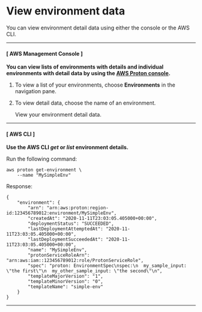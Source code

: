 # View environment data<a name="ag-env-view"></a>

You can view environment detail data using either the console or the AWS CLI\.

------
#### [ AWS Management Console ]

**You can view lists of environments with details and individual environments with detail data by using the [AWS Proton console](https://console.aws.amazon.com/proton/)\.**

1. To view a list of your environments, choose **Environments** in the navigation pane\.

1. To view detail data, choose the name of an environment\.

   View your environment detail data\.

------
#### [ AWS CLI ]

**Use the AWS CLI *get* or *list* environment details\.**

Run the following command:

```
aws proton get-environment \
    --name "MySimpleEnv"
```

Response:

```
{
    "environment": {
        "arn": "arn:aws:proton:region-id:123456789012:environment/MySimpleEnv",
        "createdAt": "2020-11-11T23:03:05.405000+00:00",
        "deploymentStatus": "SUCCEEDED",
        "lastDeploymentAttemptedAt": "2020-11-11T23:03:05.405000+00:00",
        "lastDeploymentSucceededAt": "2020-11-11T23:03:05.405000+00:00",
        "name": "MySimpleEnv",
        "protonServiceRoleArn": "arn:aws:iam::123456789012:role/ProtonServiceRole",
        "spec": "proton: EnvironmentSpec\nspec:\n  my_sample_input: \"the first\"\n  my_other_sample_input: \"the second\"\n",
        "templateMajorVersion": "1",
        "templateMinorVersion": "0",
        "templateName": "simple-env"
    }
}
```

------